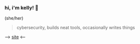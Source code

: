 ### hi, i'm kelly! 👋

(she/her)

>cybersecurity, builds neat tools, occasionally writes things

--> [site](kellyhum.xyz) <--

